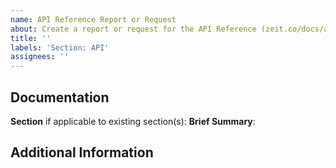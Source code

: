 ```yaml
---
name: API Reference Report or Request
about: Create a report or request for the API Reference (zeit.co/docs/api)
title: ''
labels: 'Section: API'
assignees: ''
---
```


## Documentation

**Section** if applicable to existing section(s): <!--- e.g. https://zeit.co/docs/v2/deployments/basics/ -->
**Brief Summary**: <!--- A brief summary of the API reference report or request -->

## Additional Information

<!--- Any additional information you would like to provide to help us achieve the goal of this report or request -->
